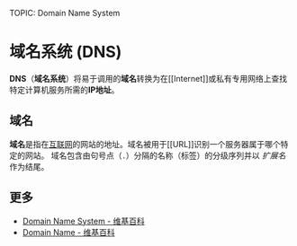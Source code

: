 TOPIC: Domain Name System

# 域名系统 (DNS)

**DNS**（**域名系统**）将易于调用的**域名**转换为在[[Internet]]或私有专用网络上查找特定计算机服务所需的**IP地址**。

## 域名

**域名**是指在[互联网](/zh-hans/glossary/Internet)的网站的地址。域名被用于[[URL]]识别一个服务器属于哪个特定的网站。
域名包含由句号点（`.`）分隔的名称（标签）的分级序列并以 *扩展名* 作为结尾。

## 更多

- [Domain Name System - 维基百科](https://en.wikipedia.org/wiki/Domain_Name_System)
- [Domain Name - 维基百科](https://en.wikipedia.org/wiki/Domain_name)
